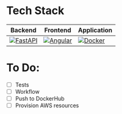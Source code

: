 # Tech Stack

| **Backend** | **Frontend** | **Application** |
| --- | --- | --- | 
| [![FastAPI](https://img.shields.io/badge/FastAPI-009485.svg?logo=fastapi&logoColor=white)](#) | [![Angular](https://img.shields.io/badge/Angular-%23DD0031.svg?logo=angular&logoColor=white)](#) | [![Docker](https://img.shields.io/badge/Docker-2496ED?logo=docker&logoColor=fff)](#) |

# To Do:

- [ ] Tests
- [ ] Workflow
- [ ] Push to DockerHub
- [ ] Provision AWS resources
